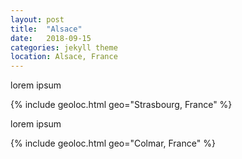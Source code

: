 ```yaml
---
layout: post
title:  "Alsace"
date:   2018-09-15
categories: jekyll theme
location: Alsace, France
---
```


lorem ipsum

{% include geoloc.html geo="Strasbourg, France" %}

lorem ipsum

{% include geoloc.html geo="Colmar, France" %}

